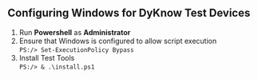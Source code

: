 ## Configuring Windows for DyKnow Test Devices

1. Run **Powershell** as **Administrator**
2. Ensure that Windows is configured to allow script execution <br/>
    ```PS:/> Set-ExecutionPolicy Bypass```
3. Install Test Tools <br/>
    ```PS:/> & .\install.ps1```

